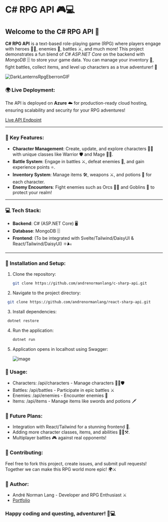 # C# RPG API 🎮💻

## Welcome to the C# RPG API 🎉

**C# RPG API** is a text-based role-playing game (RPG) where players engage with heroes 🦸‍♂️, enemies 🐉, battles ⚔️, and much more! This project demonstrates a fun blend of *C# ASP.NET Core* on the backend with *MongoDB* 🗄️ to store your game data. You can manage your inventory 🎒, fight battles, collect items, and level up characters as a true adventurer! 🚀

![DarkLanternsRpgEberronGIF](https://github.com/user-attachments/assets/d85c7415-b46f-4455-9c6d-6cf68bbbb6dd)


### 🌍 Live Deployment:
The API is deployed on **Azure** ☁️ for production-ready cloud hosting, ensuring scalability and security for your RPG adventures!

[Live API Endpoint](https://csharprpg.azurewebsites.net/api/)

---

### 🌟 Key Features:
- **Character Management**: Create, update, and explore characters 🦸‍♀️ with unique classes like Warrior 🛡️ and Mage 🧙‍♂️.
- **Battle System**: Engage in battles ⚔️, defeat enemies 🐲, and gain experience points ⭐.
- **Inventory System**: Manage items 🛠️, weapons ⚔️, and potions 🧪 for each character.
- **Enemy Encounters**: Fight enemies such as Orcs 🧟‍♂️ and Goblins 👺 to protect your realm!

---

### 💻 Tech Stack:
- **Backend**: C# (ASP.NET Core) 🖥️
- **Database**: MongoDB 🗄️
- **Frontend**: (To be integrated with Svelte/Tailwind/DaisyUI & React/Tailwind/DaisyUI) ⚛️🌬️

---

### 🔧 Installation and Setup:
1. Clone the repository:
   ```bash
   git clone https://github.com/andrenormanlang/c-sharp-api.git
   ```

2. Navigate to the project directory:
  ```bash
   git clone https://github.com/andrenormanlang/react-sharp-api.git
   ```
   
3. Install dependencies:
  ```powershell
   dotnet restore
   ```
   

4. Run the application:
    ```powershell
   dotnet run
   ```
5. Application opens in localhost using Swagger:

   ![image](https://github.com/user-attachments/assets/5adc0731-0bb3-4fbb-96e1-21ee2852442c)

### 📝 Usage:
- Characters: /api/characters - Manage characters 🧙‍♂️🛡️
- Battles: /api/battles - Participate in epic battles ⚔️
- Enemies: /api/enemies - Encounter enemies 👾
- Items: /api/items - Manage items like swords and potions 🗡️

### 🚀 Future Plans:
- Integration with React/Tailwind for a stunning frontend 🌈.
- Adding more character classes, items, and abilities 🧙‍♀️⚒️.
- Multiplayer battles 🎮 against real opponents!

### 🤝 Contributing:
Feel free to fork this project, create issues, and submit pull requests! Together we can make this RPG world more epic! 🌍⚔️
  
### 👾 Author:
- André Norman Lang - Developer and RPG Enthusiast ⚔️
- [Portfolio](https://anl-portfolio.vercel.app/)

### Happy coding and questing, adventurer! 🏹💻



      
